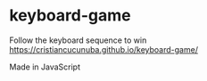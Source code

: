 # keyboard-game

Follow the keyboard sequence to win
https://cristiancucunuba.github.io/keyboard-game/

Made in JavaScript
